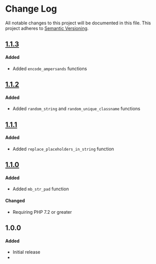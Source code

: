 # Change Log

All notable changes to this project will be documented in this file.
This project adheres to [Semantic Versioning](http://semver.org/).

## [1.1.3][]
#### Added
-   Added `encode_ampersands` functions

## [1.1.2][]
#### Added
-   Added `random_string` and `random_unique_classname` functions

## [1.1.1][]
#### Added
-   Added `replace_placeholders_in_string` function

## [1.1.0][]
#### Added
-   Added `mb_str_pad` function

#### Changed
-   Requiring PHP 7.2 or greater

## 1.0.0
#### Added
-   Initial release
-
[1.1.3]: https://github.com/pointybeard/helpers-functions-strings/compare/1.1.2...1.1.3
[1.1.2]: https://github.com/pointybeard/helpers-functions-strings/compare/1.1.1...1.1.2
[1.1.1]: https://github.com/pointybeard/helpers-functions-strings/compare/1.1.0...1.1.1
[1.1.0]: https://github.com/pointybeard/helpers-functions-strings/compare/1.0.0...1.1.0
